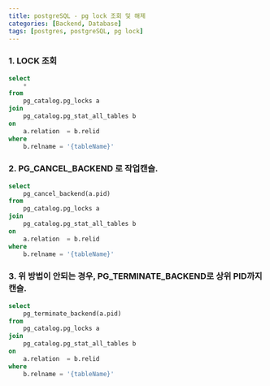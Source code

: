 ```yaml
---
title: postgreSQL - pg lock 조회 및 해제
categories: [Backend, Database]
tags: [postgres, postgreSQL, pg lock]
---
```


### 1. LOCK 조회

```sql
select
	*
from
	pg_catalog.pg_locks a
join
	pg_catalog.pg_stat_all_tables b
on
	a.relation  = b.relid
where
	b.relname = '{tableName}'
```

### 2. PG_CANCEL_BACKEND 로 작업캔슬.

```sql
select
	pg_cancel_backend(a.pid)
from
	pg_catalog.pg_locks a
join
	pg_catalog.pg_stat_all_tables b
on
	a.relation  = b.relid
where
	b.relname = '{tableName}'
```

### 3. 위 방법이 안되는 경우, PG_TERMINATE_BACKEND로 상위 PID까지 캔슬.

```sql
select
	pg_terminate_backend(a.pid)
from
	pg_catalog.pg_locks a
join
	pg_catalog.pg_stat_all_tables b
on
	a.relation  = b.relid
where
	b.relname = '{tableName}'
```
